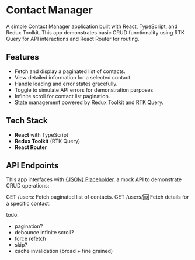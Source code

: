 # Contact Manager

A simple Contact Manager application built with React, TypeScript, and Redux Toolkit. This app demonstrates basic CRUD functionality using RTK Query for API interactions and React Router for routing.

## Features

- Fetch and display a paginated list of contacts.
- View detailed information for a selected contact.
- Handle loading and error states gracefully.
- Toggle to simulate API errors for demonstration purposes.
- Infinite scroll for contact list pagination.
- State management powered by Redux Toolkit and RTK Query.

## Tech Stack

- **React** with TypeScript
- **Redux Toolkit** (RTK Query)
- **React Router**

## API Endpoints

This app interfaces with [{JSON} Placeholder](https://jsonplaceholder.typicode.com/), a mock API to demonstrate CRUD operations:

GET /users: Fetch paginated list of contacts.
GET /users/:id: Fetch details for a specific contact.

todo:

- pagination?
- debounce infinite scroll?
- force refetch
- skip?
- cache invalidation (broad + fine grained)
